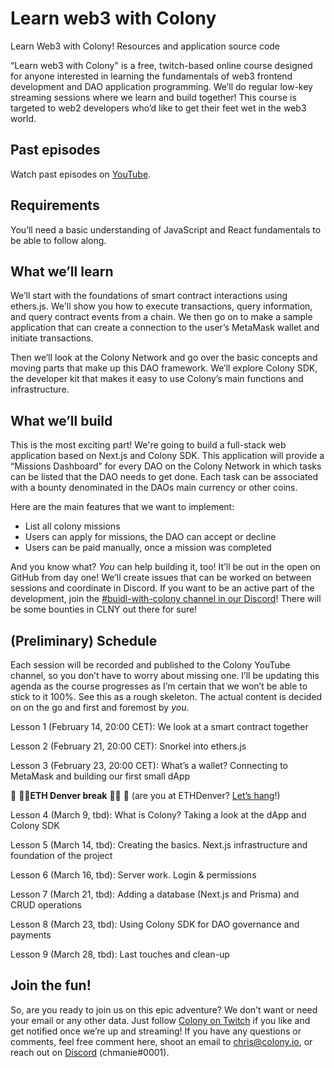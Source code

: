 # Learn web3 with Colony

Learn Web3 with Colony! Resources and application source code

“Learn web3 with Colony" is a free, twitch-based online course designed for anyone interested in learning the fundamentals of web3 frontend development and DAO application programming. We’ll do regular low-key streaming sessions where we learn and build together! This course is targeted to web2 developers who’d like to get their feet wet in the web3 world.

## Past episodes

Watch past episodes on [YouTube](https://www.youtube.com/playlist?list=PLGruKlExlEBf9b7lnzrGggTW_2OYazjdm).

## Requirements

You’ll need a basic understanding of JavaScript and React fundamentals to be able to follow along.

## What we’ll learn

We’ll start with the foundations of smart contract interactions using ethers.js. We'll show you how to execute transactions, query information, and query contract events from a chain. We then go on to make a sample application that can create a connection to the user’s MetaMask wallet and initiate transactions.

Then we’ll look at the Colony Network and go over the basic concepts and moving parts that make up this DAO framework. We’ll explore Colony SDK, the developer kit that makes it easy to use Colony’s main functions and infrastructure.

## What we’ll build

This is the most exciting part! We're going to build a full-stack web application based on Next.js and Colony SDK. This application will provide a “Missions Dashboard” for every DAO on the Colony Network in which tasks can be listed that the DAO needs to get done. Each task can be associated with a bounty denominated in the DAOs main currency or other coins.

Here are the main features that we want to implement:

- List all colony missions
- Users can apply for missions, the DAO can accept or decline
- Users can be paid manually, once a mission was completed

And you know what? *You* can help building it, too! It’ll be out in the open on GitHub from day one! We’ll create issues that can be worked on between sessions and coordinate in Discord. If you want to be an active part of the development, join the [#buidl-with-colony channel in our Discord](https://discord.gg/5wKkCHDY)! There will be some bounties in CLNY out there for sure!

## (Preliminary) Schedule

Each session will be recorded and published to the Colony YouTube channel, so you don’t have to worry about missing one. I’ll be updating this agenda as the course progresses as I’m certain that we won’t be able to stick to it 100%. See this as a rough skeleton. The actual content is decided on on the go and first and foremost by *you*.

Lesson 1 (February 14, 20:00 CET): We look at a smart contract together

Lesson 2 (February 21, 20:00 CET): Snorkel into ethers.js

Lesson 3 (February 23, 20:00 CET): What’s a wallet? Connecting to MetaMask and building our first small dApp

🦄 🍴🥄**ETH Denver break** 🥄🍴 🦄 (are you at ETHDenver? [Let’s hang](https://cal.com/chris-colony/ethdenver)!)

Lesson 4 (March 9, tbd): What is Colony? Taking a look at the dApp and Colony SDK

Lesson 5 (March 14, tbd): Creating the basics. Next.js infrastructure and foundation of the project 

Lesson 6 (March 16, tbd): Server work. Login & permissions

Lesson 7 (March 21, tbd): Adding a database (Next.js and Prisma) and CRUD operations

Lesson 8 (March 23, tbd): Using Colony SDK for DAO governance and payments

Lesson 9 (March 28, tbd): Last touches and clean-up

## Join the fun!

So, are you ready to join us on this epic adventure? We don’t want or need your email or any other data. Just follow [Colony on Twitch](https://twitch.tv/JoinColony) if you like and get notified once we’re up and streaming! If you have any questions or comments, feel free comment here, shoot an email to [chris@colony.io](https://www.notion.so/Learn-web3-with-Colony-61c3049de88941c4a28e096fbddd4a82), or reach out on [Discord](https://discord.gg/5wKkCHDY) (chmanie#0001).
